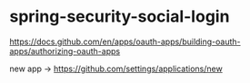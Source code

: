 # spring-security-social-login

https://docs.github.com/en/apps/oauth-apps/building-oauth-apps/authorizing-oauth-apps

new app -> https://github.com/settings/applications/new

